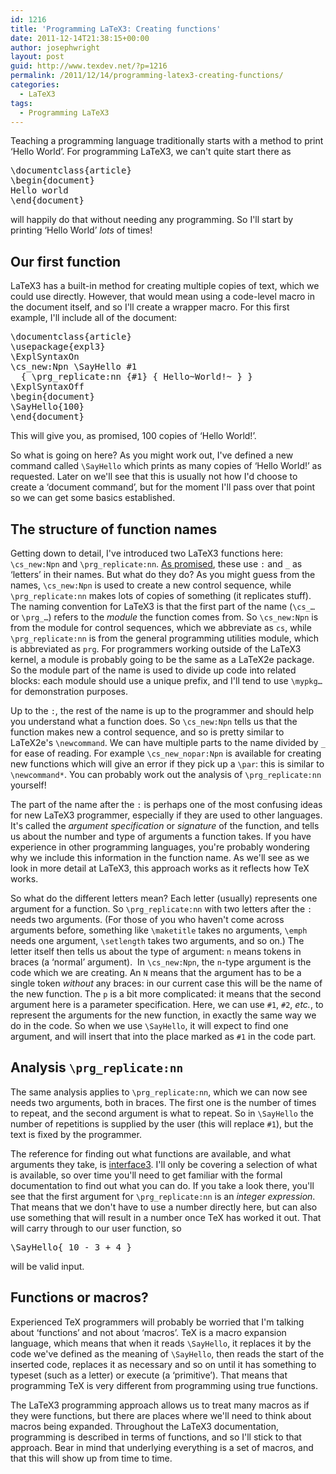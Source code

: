```yaml
---
id: 1216
title: 'Programming LaTeX3: Creating functions'
date: 2011-12-14T21:38:15+00:00
author: josephwright
layout: post
guid: http://www.texdev.net/?p=1216
permalink: /2011/12/14/programming-latex3-creating-functions/
categories:
  - LaTeX3
tags:
  - Programming LaTeX3
---
```

Teaching a programming language traditionally starts with a method to print ‘Hello World’. For programming LaTeX3, we can't quite start there as
<pre>\documentclass{article}
\begin{document}
Hello world
\end{document}</pre>
will happily do that without needing any programming. So I'll start by printing ‘Hello World’ <em>lots</em> of times!
<h2>Our first function</h2>
LaTeX3 has a built-in method for creating multiple copies of text, which we could use directly. However, that would mean using a code-level macro in the document itself, and so I'll create a wrapper macro. For this first example, I'll include all of the document:
<pre>\documentclass{article}
\usepackage{expl3}
\ExplSyntaxOn
\cs_new:Npn \SayHello #1
  { \prg_replicate:nn {#1} { Hello~World!~ } }
\ExplSyntaxOff
\begin{document}
\SayHello{100}
\end{document}</pre>
This will give you, as promised, 100 copies of ‘Hello World!’.

So what is going on here? As you might work out, I've defined a new command called <code>\SayHello</code> which prints as many copies of ‘Hello World!’ as requested. Later on we'll see that this is usually not how I'd choose to create a ‘document command’, but for the moment I'll pass over that point so we can get some basics established.
<h2>The structure of function names</h2>
Getting down to detail, I've introduced two LaTeX3 functions here: <code>\cs_new:Npn</code> and <code>\prg_replicate:nn</code>. <a title="Programming LaTeX3: The programming environment" href="http://www.texdev.net/2011/12/11/programming-latex3-the-programming-environment/">As promised</a>, these use <code>:</code> and <code>_</code> as ‘letters’ in their names. But what do they do? As you might guess from the names, <code>\cs_new:Npn</code> is used to create a new control sequence, while <code>\prg_replicate:nn</code> makes lots of copies of something (it replicates stuff). The naming convention for LaTeX3 is that the first part of the name (<code>\cs_…</code> or <code>\prg_…</code>) refers to the <em>module</em> the function comes from. So <code>\cs_new:Npn</code> is from the module for control sequences, which we abbreviate as <code>cs</code>, while <code>\prg_replicate:nn</code> is from the general programming utilities module, which is abbreviated as <code>prg</code>. For programmers working outside of the LaTeX3 kernel, a module is probably going to be the same as a LaTeX2e package. So the module part of the name is used to divide up code into related blocks: each module should use a unique prefix, and I'll tend to use <code>\mypkg…</code> for demonstration purposes.

Up to the <code>:</code>, the rest of the name is up to the programmer and should help you understand what a function does. So <code>\cs_new:Npn</code> tells us that the function makes new a control sequence, and so is pretty similar to LaTeX2e's <code>\newcommand</code>. We can have multiple parts to the name divided by <code>_</code> for ease of reading. For example <code>\cs_new_nopar:Npn</code> is available for creating new functions which will give an error if they pick up a <code>\par</code>: this is similar to <code>\newcommand*</code>. You can probably work out the analysis of <code>\prg_replicate:nn</code> yourself!

The part of the name after the <code>:</code> is perhaps one of the most confusing ideas for new LaTeX3 programmer, especially if they are used to other languages. It's called the <em>argument specification</em> or <em>signature</em> of the function, and tells us about the number and type of arguments a function takes. If you have experience in other programming languages, you're probably wondering why we include this information in the function name. As we'll see as we look in more detail at LaTeX3, this approach works as it reflects how TeX works.

So what do the different letters mean? Each letter (usually) represents one argument for a function. So <code>\prg_replicate:nn</code> with two letters after the <code>:</code> needs two arguments. (For those of you who haven't come across arguments before, something like <code>\maketitle</code> takes no arguments, <code>\emph</code> needs one argument, <code>\setlength</code> takes two arguments, and so on.) The letter itself then tells us about the type of argument: <code>n</code> means tokens in braces (a ‘normal’ argument).  In <code>\cs_new:Npn</code>, the <code>n</code>-type argument is the code which we are creating. An <code>N</code> means that the argument has to be a single token <em>without</em> any braces: in our current case this will be the name of the new function. The <code>p</code> is a bit more complicated: it means that the second argument here is a parameter specification. Here, we can use <code>#1</code>, <code>#2</code>, <em>etc.</em>, to represent the arguments for the new function, in exactly the same way we do in the code. So when we use <code>\SayHello</code>, it will expect to find one argument, and will insert that into the place marked as <code>#1</code> in the code part.
<h2>Analysis <code>\prg_replicate:nn</code></h2>
The same analysis applies to <code>\prg_replicate:nn</code>, which we can now see needs two arguments, both in braces. The first one is the number of times to repeat, and the second argument is what to repeat. So in <code>\SayHello</code> the number of repetitions is supplied by the user (this will replace <code>#1</code>), but the text is fixed by the programmer.

The reference for finding out what functions are available, and what arguments they take, is <a href="http://mirror.ctan.org/macros/latex/contrib/l3kernel/interface3.pdf">interface3</a>. I'll only be covering a selection of what is available, so over time you'll need to get familiar with the formal documentation to find out what you can do. If you take a look there, you'll see that the first argument for <code>\prg_replicate:nn</code> is an <em>integer expression</em>. That means that we don't have to use a number directly here, but can also use something that will result in a number once TeX has worked it out. That will carry through to our user function, so
<pre>\SayHello{ 10 - 3 + 4 }
</pre>
will be valid input.
<h2>Functions or macros?</h2>
Experienced TeX programmers will probably be worried that I'm talking about ‘functions’ and not about ‘macros’. TeX is a macro expansion language, which means that when it reads <code>\SayHello</code>, it replaces it by the code we've defined as the meaning of <code>\SayHello</code>, then reads the start of the inserted code, replaces it as necessary and so on until it has something to typeset (such as a letter) or execute (a ‘primitive’). That means that programming TeX is very different from programming using true functions.

The LaTeX3 programming approach allows us to treat many macros as if they were functions, but there are places where we'll need to think about macros being expanded. Throughout the LaTeX3 documentation, programming is described in terms of functions, and so I'll stick to that approach. Bear in mind that underlying everything is a set of macros, and that this will show up from time to time.